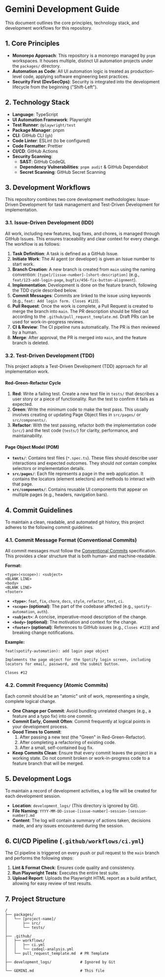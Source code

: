 # Gemini Development Guide

This document outlines the core principles, technology stack, and development workflows for this repository.

## 1. Core Principles

- **Monorepo Approach**: This repository is a monorepo managed by `pnpm` workspaces. It houses multiple, distinct UI automation projects under the `packages/` directory.
- **Automation as Code**: All UI automation logic is treated as production-level code, applying software engineering best practices.
- **Security First (DevSecOps)**: Security is integrated into the development lifecycle from the beginning ("Shift-Left").

## 2. Technology Stack

- **Language**: TypeScript
- **UI Automation Framework**: Playwright
- **Test Runner**: `@playwright/test`
- **Package Manager**: pnpm
- **CLI**: GitHub CLI (`gh`)
- **Code Linter**: ESLint (to be configured)
- **Code Formatter**: Prettier
- **CI/CD**: GitHub Actions
- **Security Scanning**:
  - **SAST**: GitHub CodeQL
  - **Dependency Vulnerabilities**: `pnpm audit` & GitHub Dependabot
  - **Secret Scanning**: GitHub Secret Scanning

## 3. Development Workflows

This repository combines two core development methodologies: Issue-Driven Development for task management and Test-Driven Development for implementation.

### 3.1. Issue-Driven Development (IDD)

All work, including new features, bug fixes, and chores, is managed through GitHub Issues. This ensures traceability and clear context for every change. The workflow is as follows:

1.  **Task Definition**: A task is defined as a GitHub Issue.
2.  **Initiate Work**: The AI agent (or developer) is given an Issue number to start work.
3.  **Branch Creation**: A new branch is created from `main` using the naming convention: `[type]/[issue-number]-[short-description]` (e.g., `feat/123-add-login-page`, `bugfix/456-fix-button-alignment`).
4.  **Implementation**: Development is done on the feature branch, following the TDD cycle described below.
5.  **Commit Messages**: Commits are linked to the issue using keywords (e.g., `feat: Add login form. Closes #123`).
6.  **Pull Request**: Once the work is complete, a Pull Request is created to merge the branch into `main`. The PR description should be filled out according to the `.github/pull_request_template.md`. Draft PRs can be used for work-in-progress reviews.
7.  **CI & Review**: The CI pipeline runs automatically. The PR is then reviewed by a human.
8.  **Merge**: After approval, the PR is merged into `main`, and the feature branch is deleted.

### 3.2. Test-Driven Development (TDD)

This project adopts a Test-Driven Development (TDD) approach for all implementation work.

#### Red-Green-Refactor Cycle

1.  **Red**: Write a failing test. Create a new test file in `tests/` that describes a user story or a piece of functionality. Run the test to confirm it fails as expected.
2.  **Green**: Write the minimum code to make the test pass. This usually involves creating or updating Page Object files in `src/pages/` or `src/components/`.
3.  **Refactor**: With the test passing, refactor both the implementation code (`src/`) and the test code (`tests/`) for clarity, performance, and maintainability.

#### Page Object Model (POM)

- **`tests/`**: Contains test files (`*.spec.ts`). These files should describe user interactions and expected outcomes. They should *not* contain complex selectors or implementation details.
- **`src/pages/`**: Each file represents a page in the web application. It contains the locators (element selectors) and methods to interact with that page.
- **`src/components/`**: Contains reusable UI components that appear on multiple pages (e.g., headers, navigation bars).

## 4. Commit Guidelines

To maintain a clean, readable, and automated git history, this project adheres to the following commit guidelines.

### 4.1. Commit Message Format (Conventional Commits)

All commit messages must follow the [Conventional Commits](https://www.conventionalcommits.org/) specification. This provides a clear structure that is both human- and machine-readable.

**Format:**
```
<type>(<scope>): <subject>
<BLANK LINE>
<body>
<BLANK LINE>
<footer>
```

- **`<type>`**: `feat`, `fix`, `chore`, `docs`, `style`, `refactor`, `test`, `ci`.
- **`<scope>` (optional)**: The part of the codebase affected (e.g., `spotify-automation`, `auth`).
- **`<subject>`**: A concise, imperative-mood description of the change.
- **`<body>` (optional)**: The motivation and context for the change.
- **`<footer>` (optional)**: References to GitHub issues (e.g., `Closes #123`) and breaking change notifications.

**Example:**
```
feat(spotify-automation): add login page object

Implements the page object for the Spotify login screen, including locators for email, password, and the submit button.

Closes #12
```

### 4.2. Commit Frequency (Atomic Commits)

Each commit should be an "atomic" unit of work, representing a single, complete logical change.

- **One Change per Commit**: Avoid bundling unrelated changes (e.g., a feature and a typo fix) into one commit.
- **Commit Early, Commit Often**: Commit frequently at logical points in your development process.
- **Good Times to Commit**:
    1.  After passing a new test (the "Green" in Red-Green-Refactor).
    2.  After completing a refactoring of existing code.
    3.  After a small, self-contained bug fix.
- **Keep Commits Clean**: Ensure that every commit leaves the project in a working state. Do not commit broken or work-in-progress code to a feature branch that will be merged.

## 5. Development Logs

To maintain a record of development activities, a log file will be created for each development session.

- **Location**: `development_logs/` (This directory is ignored by Git).
- **File Naming**: `YYYY-MM-DD-issue-[issue-number]-session-[session-number].md`
- **Content**: The log will contain a summary of actions taken, decisions made, and any issues encountered during the session.

## 6. CI/CD Pipeline (`.github/workflows/ci.yml`)

The CI pipeline is triggered on every push or pull request to the `main` branch and performs the following steps:
1.  **Lint & Format Check**: Ensures code quality and consistency.
2.  **Run Playwright Tests**: Executes the entire test suite.
3.  **Upload Report**: Uploads the Playwright HTML report as a build artifact, allowing for easy review of test results.

## 7. Project Structure

```
/
├── packages/
│   └── [project-name]/
│       ├── src/
│       └── tests/
│
├── .github/
│   ├── workflows/
│   │   ├── ci.yml
│   │   └── codeql-analysis.yml
│   └── pull_request_template.md  # PR Template
│
├── development_logs/             # Ignored by Git
│
└── GEMINI.md                     # This file
```
